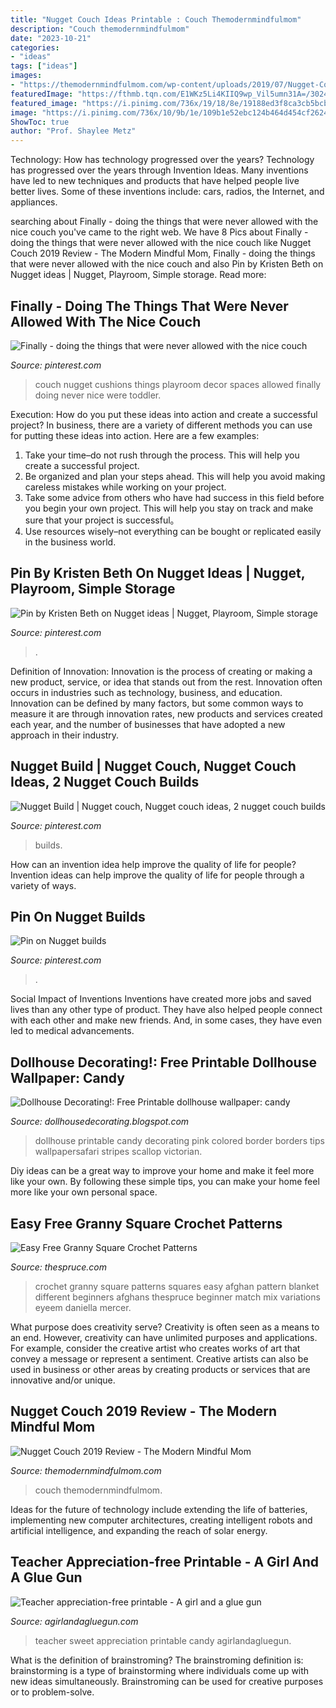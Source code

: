 ```yaml
---
title: "Nugget Couch Ideas Printable : Couch Themodernmindfulmom"
description: "Couch themodernmindfulmom"
date: "2023-10-21"
categories:
- "ideas"
tags: ["ideas"]
images:
- "https://themodernmindfulmom.com/wp-content/uploads/2019/07/Nugget-Comfort-Review-768x576.jpg"
featuredImage: "https://fthmb.tqn.com/E1WKz5Li4KIIQ9wp_Vil5umn31A=/3024x3024/filters:fill(auto,1)/Granny-square-crochet-GettyImages-683864363-58b89dff3df78c353ccc605e.jpg"
featured_image: "https://i.pinimg.com/736x/19/18/8e/19188ed3f8ca3cb5bcb8fb725c40327e.jpg"
image: "https://i.pinimg.com/736x/10/9b/1e/109b1e52ebc124b464d454cf2624aaab.jpg"
ShowToc: true
author: "Prof. Shaylee Metz"
---
```



Technology: How has technology progressed over the years?
Technology has progressed over the years through Invention Ideas. Many inventions have led to new techniques and products that have helped people live better lives. Some of these inventions include: cars, radios, the Internet, and appliances.

	

		
searching about Finally - doing the things that were never allowed with the nice couch you've came to the right web. We have 8 Pics about Finally - doing the things that were never allowed with the nice couch like Nugget Couch 2019 Review - The Modern Mindful Mom, Finally - doing the things that were never allowed with the nice couch and also Pin by Kristen Beth on Nugget ideas | Nugget, Playroom, Simple storage. Read more:
		
    
## Finally - Doing The Things That Were Never Allowed With The Nice Couch

<img loading=lazy src="https://i.pinimg.com/736x/d7/e5/89/d7e5895ff27c9e42e6641b23abc1c01c.jpg" onerror="this.onerror=null;this.src='https://tse3.mm.bing.net/th?id=OIP.5YraUJKk6G2Rmx25z4gOswHaHa&amp;pid=15.1';" alt="Finally - doing the things that were never allowed with the nice couch">

_Source: pinterest.com_

>couch nugget cushions things playroom decor spaces allowed finally doing never nice were toddler. 

	

Execution: How do you put these ideas into action and create a successful project?
In business, there are a variety of different methods you can use for putting these ideas into action. Here are a few examples:
1. Take your time–do not rush through the process. This will help you create a successful project.
2. Be organized and plan your steps ahead. This will help you avoid making careless mistakes while working on your project.
3. Take some advice from others who have had success in this field before you begin your own project. This will help you stay on track and make sure that your project is successful。
4. Use resources wisely–not everything can be bought or replicated easily in the business world.

    
## Pin By Kristen Beth On Nugget Ideas | Nugget, Playroom, Simple Storage

<img loading=lazy src="https://i.pinimg.com/736x/ab/90/c1/ab90c180b8ef0fe64cc8ac6339d06140.jpg" onerror="this.onerror=null;this.src='https://tse4.mm.bing.net/th?id=OIP.AI6dH3eNS7s2vpXaKkTyRwHaNL&amp;pid=15.1';" alt="Pin by Kristen Beth on Nugget ideas | Nugget, Playroom, Simple storage">

_Source: pinterest.com_

>. 

	

Definition of Innovation:
Innovation is the process of creating or making a new product, service, or idea that stands out from the rest. Innovation often occurs in industries such as technology, business, and education. Innovation can be defined by many factors, but some common ways to measure it are through innovation rates, new products and services created each year, and the number of businesses that have adopted a new approach in their industry.

    
## Nugget Build | Nugget Couch, Nugget Couch Ideas, 2 Nugget Couch Builds

<img loading=lazy src="https://i.pinimg.com/736x/10/9b/1e/109b1e52ebc124b464d454cf2624aaab.jpg" onerror="this.onerror=null;this.src='https://tse4.mm.bing.net/th?id=OIP.MuOsDuLpG80jZ0CXLwwAiAHaQA&amp;pid=15.1';" alt="Nugget Build | Nugget couch, Nugget couch ideas, 2 nugget couch builds">

_Source: pinterest.com_

>builds. 

	

How can an invention idea help improve the quality of life for people?
Invention ideas can help improve the quality of life for people through a variety of ways.

    
## Pin On Nugget Builds

<img loading=lazy src="https://i.pinimg.com/736x/19/18/8e/19188ed3f8ca3cb5bcb8fb725c40327e.jpg" onerror="this.onerror=null;this.src='https://tse2.mm.bing.net/th?id=OIP.alXV8P89orX_r7AdA7hXTAHaFj&amp;pid=15.1';" alt="Pin on Nugget builds">

_Source: pinterest.com_

>. 

	

Social Impact of Inventions
Inventions have created more jobs and saved lives than any other type of product. They have also helped people connect with each other and make new friends. And, in some cases, they have even led to medical advancements.

    
## Dollhouse Decorating!: Free Printable Dollhouse Wallpaper: Candy

<img loading=lazy src="http://1.bp.blogspot.com/_5dCz6b_IhpQ/SuCuRxCjm_I/AAAAAAAAGDE/8LGMeirgSSA/w1200-h630-p-nu/free+download+printable+dollhouse+wallpaper+pink+scallop+border.jpg" onerror="this.onerror=null;this.src='https://tse2.mm.bing.net/th?id=OIP.BKAY3UY-zTq9ROyk4RsBQgHaEP&amp;pid=15.1';" alt="Dollhouse Decorating!: Free Printable dollhouse wallpaper: candy">

_Source: dollhousedecorating.blogspot.com_

>dollhouse printable candy decorating pink colored border borders tips wallpapersafari stripes scallop victorian. 

	

Diy ideas can be a great way to improve your home and make it feel more like your own. By following these simple tips, you can make your home feel more like your own personal space.

    
## Easy Free Granny Square Crochet Patterns

<img loading=lazy src="https://fthmb.tqn.com/E1WKz5Li4KIIQ9wp_Vil5umn31A=/3024x3024/filters:fill(auto,1)/Granny-square-crochet-GettyImages-683864363-58b89dff3df78c353ccc605e.jpg" onerror="this.onerror=null;this.src='https://tse1.mm.bing.net/th?id=OIP.YXVKeMRc1u9YSvKCuPnkxgHaHa&amp;pid=15.1';" alt="Easy Free Granny Square Crochet Patterns">

_Source: thespruce.com_

>crochet granny square patterns squares easy afghan pattern blanket different beginners afghans thespruce beginner match mix variations eyeem daniella mercer. 

	

What purpose does creativity serve?
Creativity is often seen as a means to an end. However, creativity can have unlimited purposes and applications. For example, consider the creative artist who creates works of art that convey a message or represent a sentiment. Creative artists can also be used in business or other areas by creating products or services that are innovative and/or unique.

    
## Nugget Couch 2019 Review - The Modern Mindful Mom

<img loading=lazy src="https://themodernmindfulmom.com/wp-content/uploads/2019/07/Nugget-Comfort-Review-768x576.jpg" onerror="this.onerror=null;this.src='https://tse2.mm.bing.net/th?id=OIP.rpHbSJ9hUy1xr6u-ZJJ-xgHaFj&amp;pid=15.1';" alt="Nugget Couch 2019 Review - The Modern Mindful Mom">

_Source: themodernmindfulmom.com_

>couch themodernmindfulmom. 

	

Ideas for the future of technology include extending the life of batteries, implementing new computer architectures, creating intelligent robots and artificial intelligence, and expanding the reach of solar energy.

    
## Teacher Appreciation-free Printable - A Girl And A Glue Gun

<img loading=lazy src="http://www.agirlandagluegun.com/wp-content/uploads/2014/03/sweet-teacher-1024x1024.jpg" onerror="this.onerror=null;this.src='https://tse1.mm.bing.net/th?id=OIP.bLpWEf5LqygOtYl0ISlycAHaHa&amp;pid=15.1';" alt="Teacher appreciation-free printable - A girl and a glue gun">

_Source: agirlandagluegun.com_

>teacher sweet appreciation printable candy agirlandagluegun. 

	

What is the definition of brainstroming?
The brainstroming definition is:
brainstorming is a type of brainstorming where individuals come up with new ideas simultaneously. Brainstroming can be used for creative purposes or to problem-solve.

